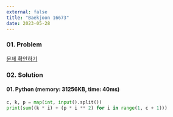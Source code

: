 ```yaml
---
external: false
title: "Baekjoon 16673"
date: 2023-05-28
---
```


### 01. Problem

[문제 확인하기](https://www.acmicpc.net/problem/16673)

### 02. Solution

#### 01. Python (memory: 31256KB, time: 40ms)

```Python
c, k, p = map(int, input().split())
print(sum((k * i) + (p * i ** 2) for i in range(1, c + 1)))
```
